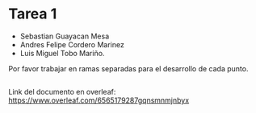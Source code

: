 # Tarea 1
* Sebastian Guayacan Mesa
* Andres Felipe Cordero Marinez
* Luis Miguel Tobo Mariño.

Por favor trabajar en ramas separadas para el desarrollo de cada punto.
##
Link del documento en overleaf:
https://www.overleaf.com/6565179287gqnsmnmjnbyx
